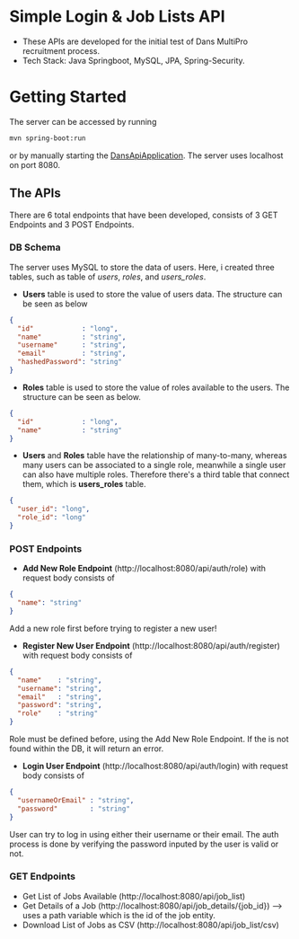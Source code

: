 # Simple Login & Job Lists API

* These APIs are developed for the initial test of Dans MultiPro recruitment process.
* Tech Stack: Java Springboot, MySQL, JPA, Spring-Security.

# Getting Started
The server can be accessed by running 
```bash
mvn spring-boot:run
```
or by manually starting the [DansApiApplication](src/main/java/dev/baskorowicaksono/dansapi/DansApiApplication.java). The server uses localhost on port 8080.
## The APIs
There are 6 total endpoints that have been developed, consists of 3 GET Endpoints and 3 POST Endpoints.

### DB Schema
The server uses MySQL to store the data of users. Here, i created three tables, such as table of _users_, _roles_, and _users_roles_.
* **Users** table is used to store the value of users data. The structure can be seen as below

```json
{
  "id"            : "long",
  "name"          : "string",
  "username"      : "string",
  "email"         : "string",
  "hashedPassword": "string"
}
```
* **Roles** table is used to store the value of roles available to the users. The structure can be seen as below.
```json
{
  "id"            : "long",
  "name"          : "string"
}
```
* **Users** and **Roles** table have the relationship of many-to-many, whereas many users can be associated to a single role, meanwhile a single user can also have multiple roles. Therefore there's a third table that connect them, which is **users_roles** table.

```json
{
  "user_id": "long",
  "role_id": "long"
}
```
### POST Endpoints
* **Add New Role Endpoint** (http://localhost:8080/api/auth/role) with request body consists of

```json
{
  "name": "string"
}
```
Add a new role first before trying to register a new user!

* **Register New User Endpoint** (http://localhost:8080/api/auth/register) with request body consists of

```json
{
  "name"    : "string",
  "username": "string",
  "email"   : "string",
  "password": "string",
  "role"    : "string"
}
```
Role must be defined before, using the Add New Role Endpoint. If the is not found within the DB, it will return an error.

* **Login User Endpoint** (http://localhost:8080/api/auth/login) with request body consists of

```json
{
  "usernameOrEmail" : "string",
  "password"        : "string"
}
```
User can try to log in using either their username or their email. The auth process is done by verifying the password inputed by the user is valid or not.

### GET Endpoints
* Get List of Jobs Available (http://localhost:8080/api/job_list)
* Get Details of a Job (http://localhost:8080/api/job_details/{job_id}) --> uses a path variable which is the id of the job entity.
* Download List of Jobs as CSV (http://localhost:8080/api/job_list/csv)
